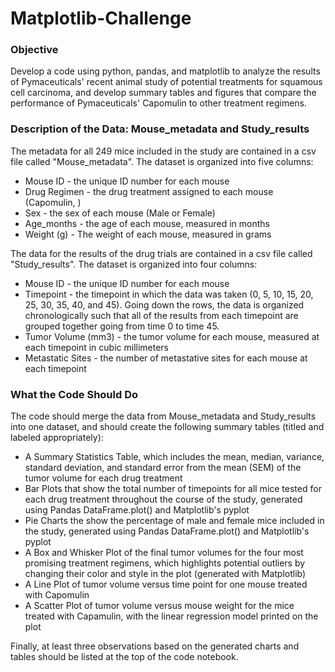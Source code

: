# Matplotlib-Challenge
### Objective
Develop a code using python, pandas, and matplotlib to analyze the results of Pymaceuticals' recent animal study of potential treatments for squamous cell carcinoma, and develop summary tables and figures that compare the performance of Pymaceuticals' Capomulin to other treatment regimens. 

### Description of the Data: Mouse_metadata and Study_results
The metadata for all 249 mice included in the study are contained in a csv file called "Mouse_metadata". The dataset is organized into five columns: 
- Mouse ID - the unique ID number for each mouse 
- Drug Regimen - the drug treatment assigned to each mouse (Capomulin, )
- Sex - the sex of each mouse (Male or Female)
- Age_months - the age of each mouse, measured in months
- Weight (g) - The weight of each mouse, measured in grams 

The data for the results of the drug trials are contained in a csv file called "Study_results". The dataset is organized into four columns:
- Mouse ID - the unique ID number for each mouse 
- Timepoint - the timepoint in which the data was taken (0, 5, 10, 15, 20, 25, 30, 35, 40, and 45). Going down the rows, the data is organized chronologically such that all of the results from each timepoint are grouped together going from time 0 to time 45. 
- Tumor Volume (mm3) - the tumor volume for each mouse, measured at each timepoint in cubic millimeters 
- Metastatic Sites - the number of metastative sites for each mouse at each timepoint

### What the Code Should Do
The code should merge the data from Mouse_metadata and Study_results into one dataset, and should create the following summary tables (titled and labeled appropriately):
- A Summary Statistics Table, which includes the mean, median, variance, standard deviation, and standard error from the mean (SEM) of the tumor volume for each drug treatment 
- Bar Plots that show the total number of timepoints for all mice tested for each drug treatment throughout the course of the study, generated using Pandas DataFrame.plot() and Matplotlib's pyplot
- Pie Charts the show the percentage of male and female mice included in the study, generated using Pandas DataFrame.plot() and Matplotlib's pyplot
- A Box and Whisker Plot of the final tumor volumes for the four most promising treatment regimens, which highlights potential outliers by changing their color and style in the plot (generated with Matplotlib)
- A Line Plot of tumor volume versus time point for one mouse treated with Capomulin
- A Scatter Plot of tumor volume versus mouse weight for the mice treated with Capamulin, with the linear regression model printed on the plot

Finally, at least three observations based on the generated charts and tables should be listed at the top of the code notebook. 
